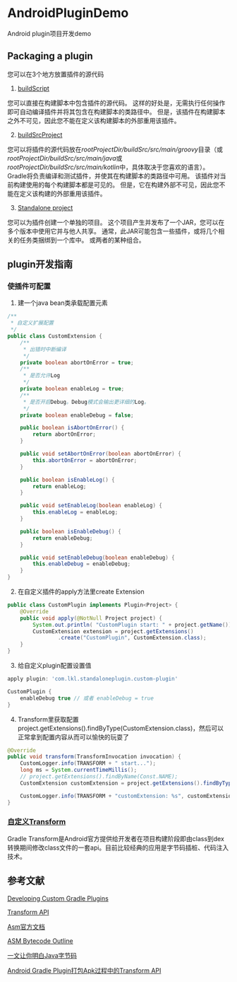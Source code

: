 # AndroidPluginDemo
Android plugin项目开发demo

## Packaging a plugin

您可以在3个地方放置插件的源代码

1. [buildScript](docs/buildScript.md)

您可以直接在构建脚本中包含插件的源代码。 这样的好处是，无需执行任何操作即可自动编译插件并将其包含在构建脚本的类路径中。 但是，该插件在构建脚本之外不可见，因此您不能在定义该构建脚本的外部重用该插件。

2. [buildSrcProject](docs/buildSrcProject.md)

您可以将插件的源代码放在*rootProjectDir/buildSrc/src/main/groovy*目录（或*rootProjectDir/buildSrc/src/main/java*或*rootProjectDir/buildSrc/src/main/kotlin*中，具体取决于您喜欢的语言）。 Gradle将负责编译和测试插件，并使其在构建脚本的类路径中可用。 该插件对当前构建使用的每个构建脚本都是可见的。 但是，它在构建外部不可见，因此您不能在定义该构建的外部重用该插件。

3. [Standalone project](docs/standaloneProject.md)

您可以为插件创建一个单独的项目。 这个项目产生并发布了一个JAR，您可以在多个版本中使用它并与他人共享。 通常，此JAR可能包含一些插件，或将几个相关的任务类捆绑到一个库中。 或两者的某种组合。

## plugin开发指南

### 使插件可配置

1. 建一个java bean类承载配置元素
```java
/**
 * 自定义扩展配置
 */
public class CustomExtension {
    /**
     * 出错时中断编译
     */
    private boolean abortOnError = true;
    /**
     * 是否允许Log
     */
    private boolean enableLog = true;
    /**
     * 是否开启Debug。Debug模式会输出更详细的Log。
     */
    private boolean enableDebug = false;

    public boolean isAbortOnError() {
        return abortOnError;
    }

    public void setAbortOnError(boolean abortOnError) {
        this.abortOnError = abortOnError;
    }

    public boolean isEnableLog() {
        return enableLog;
    }

    public void setEnableLog(boolean enableLog) {
        this.enableLog = enableLog;
    }

    public boolean isEnableDebug() {
        return enableDebug;
    }

    public void setEnableDebug(boolean enableDebug) {
        this.enableDebug = enableDebug;
    }
}
```
2. 在自定义插件的apply方法里create Extension
```java
public class CustomPlugin implements Plugin<Project> {
    @Override
    public void apply(@NotNull Project project) {
        System.out.println( "CustomPlugin start: " + project.getName());
        CustomExtension extension = project.getExtensions()
                .create("CustomPlugin", CustomExtension.class);
    }
}
```
3. 给自定义plugin配置设置值
```groovy
apply plugin: 'com.lkl.standaloneplugin.custom-plugin'

CustomPlugin {
    enableDebug true // 或者 enableDebug = true
}
```
4. Transform里获取配置 project.getExtensions().findByType(CustomExtension.class)，然后可以正常拿到配置内容从而可以愉快的玩耍了
```java
@Override
public void transform(TransformInvocation invocation) {
    CustomLogger.info(TRANSFORM + " start...");
    long ms = System.currentTimeMillis();
    // project.getExtensions().findByName(Const.NAME);
    CustomExtension customExtension = project.getExtensions().findByType(CustomExtension.class);

    CustomLogger.info(TRANSFORM + "customExtension: %s", customExtension.toString());
}
```

### [自定义Transform](./docs/gradleTransform.md)

Gradle Transform是Android官方提供给开发者在项目构建阶段即由class到dex转换期间修改class文件的一套api。目前比较经典的应用是字节码插桩、代码注入技术。

## 参考文献
[Developing Custom Gradle Plugins](https://docs.gradle.org/5.6.4/userguide/custom_plugins.html)

[Transform API](https://google.github.io/android-gradle-dsl/javadoc/current/)

[Asm官方文档](https://asm.ow2.io/developer-guide.html)

[ASM Bytecode Outline](https://plugins.jetbrains.com/plugin/5918-asm-bytecode-outline)

[一文让你明白Java字节码](https://www.jianshu.com/p/13d18c631549)

[Android Gradle Plugin打包Apk过程中的Transform API](https://www.jianshu.com/p/811b0d0975ef)